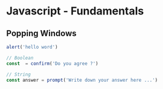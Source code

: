 # Javascript - Fundamentals

## Popping Windows

```javascript
alert('hello word')

// Boolean
const  = confirm('Do you agree ?')

// String
const answer = prompt('Write down your answer here ...')
```
